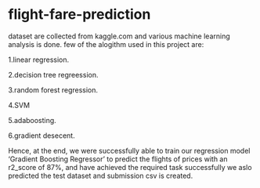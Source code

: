 # flight-fare-prediction
dataset are collected  from kaggle.com and various machine learning analysis is done.
few of the alogithm used in this project are:

1.linear regression. 

2.decision tree regreession.

3.random forest regression.

4.SVM

5.adaboosting.

6.gradient desecent.

Hence, at the end, we were successfully able to train our regression model ‘Gradient Boosting Regressor’ to predict the flights of prices with an r2_score of 87%, 
and have achieved the required task successfully we aslo predicted the test dataset and submission csv is created.
